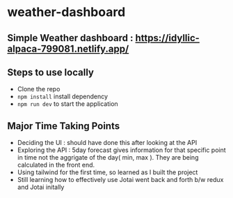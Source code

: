 # weather-dashboard

## Simple Weather dashboard : https://idyllic-alpaca-799081.netlify.app/

## Steps to use locally
  - Clone the repo
  - ```npm install``` install dependency
  - ```npm run dev``` to start the application 

## Major Time Taking Points
  - Deciding the UI : should have done this after looking at the API
  - Exploring the API : 5day forecast gives information for that specific point in time not the aggrigate of the day( min, max ). They are being calculated in the front end.
  - Using tailwind for the first time, so learned as I built the project
  - Still learning how to effectively use Jotai went back and forth b/w redux and Jotai initally
